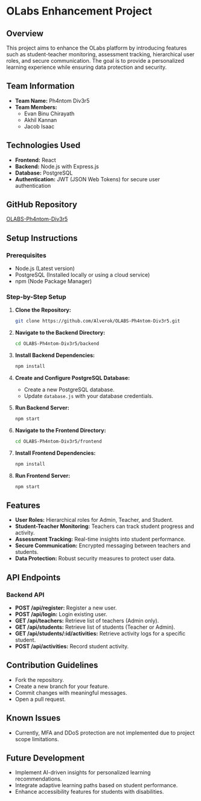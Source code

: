 # OLabs Enhancement Project

## Overview

This project aims to enhance the OLabs platform by introducing features such as student-teacher monitoring, assessment tracking, hierarchical user roles, and secure communication. The goal is to provide a personalized learning experience while ensuring data protection and security.

## Team Information

- **Team Name:** Ph4ntom Div3r5
- **Team Members:**
  - Evan Binu Chirayath
  - Akhil Kannan
  - Jacob Isaac

## Technologies Used

- **Frontend:** React
- **Backend:** Node.js with Express.js
- **Database:** PostgreSQL
- **Authentication:** JWT (JSON Web Tokens) for secure user authentication

## GitHub Repository

[OLABS-Ph4ntom-Div3r5](https://github.com/Alverok/OLABS-Ph4ntom-Div3r5)

## Setup Instructions

### Prerequisites

- Node.js (Latest version)
- PostgreSQL (Installed locally or using a cloud service)
- npm (Node Package Manager)

### Step-by-Step Setup

1. **Clone the Repository:**
   ```bash
   git clone https://github.com/Alverok/OLABS-Ph4ntom-Div3r5.git
   ```

2. **Navigate to the Backend Directory:**
   ```bash
   cd OLABS-Ph4ntom-Div3r5/backend
   ```

3. **Install Backend Dependencies:**
   ```bash
   npm install
   ```

4. **Create and Configure PostgreSQL Database:**
   - Create a new PostgreSQL database.
   - Update `database.js` with your database credentials.

5. **Run Backend Server:**
   ```bash
   npm start
   ```

6. **Navigate to the Frontend Directory:**
   ```bash
   cd OLABS-Ph4ntom-Div3r5/frontend
   ```

7. **Install Frontend Dependencies:**
   ```bash
   npm install
   ```

8. **Run Frontend Server:**
   ```bash
   npm start
   ```

## Features

- **User Roles:** Hierarchical roles for Admin, Teacher, and Student.
- **Student-Teacher Monitoring:** Teachers can track student progress and activity.
- **Assessment Tracking:** Real-time insights into student performance.
- **Secure Communication:** Encrypted messaging between teachers and students.
- **Data Protection:** Robust security measures to protect user data.

## API Endpoints

### Backend API

- **POST /api/register:** Register a new user.
- **POST /api/login:** Login existing user.
- **GET /api/teachers:** Retrieve list of teachers (Admin only).
- **GET /api/students:** Retrieve list of students (Teacher or Admin).
- **GET /api/students/:id/activities:** Retrieve activity logs for a specific student.
- **POST /api/activities:** Record student activity.

## Contribution Guidelines

- Fork the repository.
- Create a new branch for your feature.
- Commit changes with meaningful messages.
- Open a pull request.

## Known Issues

- Currently, MFA and DDoS protection are not implemented due to project scope limitations.

## Future Development

- Implement AI-driven insights for personalized learning recommendations.
- Integrate adaptive learning paths based on student performance.
- Enhance accessibility features for students with disabilities.
